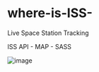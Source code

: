 # where-is-ISS-
Live Space Station Tracking

ISS API - MAP -  SASS

![image](https://www.uplooder.net/img/image/45/9c6e8641d93385d6097b1bebde189266/Untitled.png)
